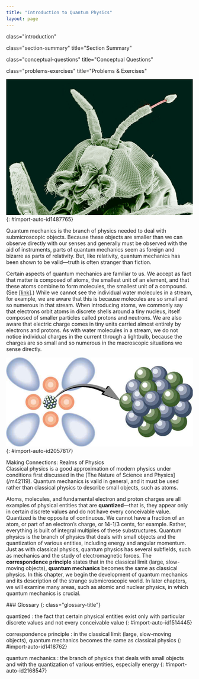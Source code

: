 ```yaml
---
title: "Introduction to Quantum Physics"
layout: page
---
```



<cnx-pi class="cnx.flag.introduction"> class="introduction" </cnx-pi>

<cnx-pi class="cnx.eoc">class="section-summary" title="Section Summary"</cnx-pi>

<cnx-pi class="cnx.eoc">class="conceptual-questions" title="Conceptual Questions"</cnx-pi>

<cnx-pi class="cnx.eoc">class="problems-exercises" title="Problems &amp; Exercises"</cnx-pi>

 ![A magnified image of a black fly obtained from an electron microscope showing its antennae and tentacles.](../resources/Figure_30_00_01a.jpg "A black fly imaged by an electron microscope is as monstrous as any science-fiction creature. (credit: U.S. Department of Agriculture via Wikimedia Commons)"){: #import-auto-id1487765}

Quantum mechanics is the branch of physics needed to deal with submicroscopic objects. Because these objects are smaller than we can observe directly with our senses and generally must be observed with the aid of instruments, parts of quantum mechanics seem as foreign and bizarre as parts of relativity. But, like relativity, quantum mechanics has been shown to be valid—truth is often stranger than fiction.

Certain aspects of quantum mechanics are familiar to us. We accept as fact that matter is composed of atoms, the smallest unit of an element, and that these atoms combine to form molecules, the smallest unit of a compound. (See [\[link\]](#import-auto-id2057817).) While we cannot see the individual water molecules in a stream, for example, we are aware that this is because molecules are so small and so numerous in that stream. When introducing atoms, we commonly say that electrons orbit atoms in discrete shells around a tiny nucleus, itself composed of smaller particles called protons and neutrons. We are also aware that electric charge comes in tiny units carried almost entirely by electrons and protons. As with water molecules in a stream, we do not notice individual charges in the current through a lightbulb, because the charges are so small and so numerous in the macroscopic situations we sense directly.

![A model of an atom is shown. Atom is shown as a clump of small spherical balls at the center, representing the nucleus, surrounded by spherical and dumbbell-shaped electron clouds. A magnified view of the nucleus is shown as a bunch of small spherical balls.](../resources/Figure_30_00_02a.jpg "Atoms and their substructure are familiar examples of objects that require quantum mechanics to be fully explained. Certain of their characteristics, such as the discrete electron shells, are classical physics explanations. In quantum mechanics we conceptualize discrete &#x201C;electron clouds&#x201D; around the nucleus. "){: #import-auto-id2057817}

<div class="note" data-has-label="true" data-label="" markdown="1">
<div class="title">
Making Connections: Realms of Physics
</div>
Classical physics is a good approximation of modern physics under conditions first discussed in the [The Nature of Science and Physics](/m42119). Quantum mechanics is valid in general, and it must be used rather than classical physics to describe small objects, such as atoms.

</div>

Atoms, molecules, and fundamental electron and proton charges are all examples of physical entities that are **quantized**—that is, they appear only in certain discrete values and do not have every conceivable value. Quantized is the opposite of continuous. We cannot have a fraction of an atom, or part of an electron’s charge, or 14-1/3 cents, for example. Rather, everything is built of integral multiples of these substructures. Quantum physics is the branch of physics that deals with small objects and the quantization of various entities, including energy and angular momentum. Just as with classical physics, quantum physics has several subfields, such as mechanics and the study of electromagnetic forces. The **correspondence principle** states that in the classical limit (large, slow-moving objects), **quantum mechanics** becomes the same as classical physics. In this chapter, we begin the development of quantum mechanics and its description of the strange submicroscopic world. In later chapters, we will examine many areas, such as atomic and nuclear physics, in which quantum mechanics is crucial.

<div class="glossary" markdown="1">
### Glossary
{: class="glossary-title"}

quantized
: the fact that certain physical entities exist only with particular discrete values and not every conceivable value
{: #import-auto-id1514445}

correspondence principle
: in the classical limit (large, slow-moving objects), quantum mechanics becomes the same as classical physics
{: #import-auto-id1418762}

quantum mechanics
: the branch of physics that deals with small objects and with the quantization of various entities, especially energy
{: #import-auto-id2168547}

</div>
